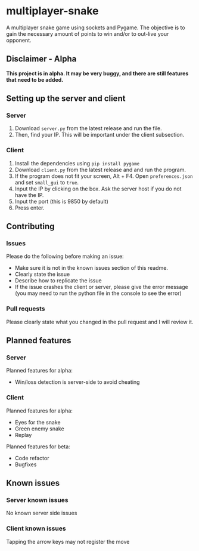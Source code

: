 # multiplayer-snake

A multiplayer snake game using sockets and Pygame. The objective is to gain the necessary amount of points to win and/or to out-live your opponent.

## Disclaimer - Alpha

**This project is in alpha. It may be very buggy, and there are still features that need to be added.**

## Setting up the server and client

### Server

1. Download `server.py` from the latest release and run the file. 
2. Then, find your IP. This will be important under the client subsection.

### Client

1. Install the dependencies using `pip install pygame`
2. Download `client.py` from the latest release and and run the program.
3. If the program does not fit your screen, Alt + F4. Open `preferences.json` and set `small_gui` to `true`.
3. Input the IP by clicking on the box. Ask the server host if you do not have the IP.
4. Input the port (this is 9850 by default)
5. Press enter.

## Contributing

### Issues

Please do the following before making an issue:
- Make sure it is not in the known issues section of this readme.
- Clearly state the issue
- Describe how to replicate the issue
- If the issue crashes the client or server, please give the error message (you may need to run the python file in the console to see the error)

### Pull requests

Please clearly state what you changed in the pull request and I will review it.

## Planned features

### Server

Planned features for alpha:
- Win/loss detection is server-side to avoid cheating

### Client

Planned features for alpha:
- Eyes for the snake
- Green enemy snake
- Replay

Planned features for beta:
- Code refactor
- Bugfixes

## Known issues

### Server known issues

No known server side issues

### Client known issues

Tapping the arrow keys may not register the move

